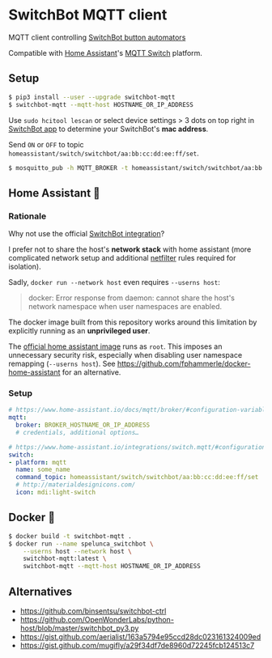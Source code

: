 # SwitchBot MQTT client

MQTT client controlling [SwitchBot button automators](https://www.switch-bot.com/bot)

Compatible with [Home Assistant](https://www.home-assistant.io/)'s
[MQTT Switch](https://www.home-assistant.io/integrations/switch.mqtt/) platform.

## Setup

```sh
$ pip3 install --user --upgrade switchbot-mqtt
$ switchbot-mqtt --mqtt-host HOSTNAME_OR_IP_ADDRESS
```

Use `sudo hcitool lescan`
or select device settings > 3 dots on top right in
[SwitchBot app](https://play.google.com/store/apps/details?id=com.theswitchbot.switchbot)
to determine your SwitchBot's **mac address**.

Send `ON` or `OFF` to topic `homeassistant/switch/switchbot/aa:bb:cc:dd:ee:ff/set`.

```sh
$ mosquitto_pub -h MQTT_BROKER -t homeassistant/switch/switchbot/aa:bb:cc:dd:ee:ff/set -m ON
```

## Home Assistant 🏡

### Rationale

Why not use the official [SwitchBot integration](https://www.home-assistant.io/integrations/switchbot/)?

I prefer not to share the host's **network stack** with home assistant
(more complicated network setup
and additional [netfilter](https://en.wikipedia.org/wiki/Netfilter) rules required for isolation).

Sadly, `docker run --network host` even requires `--userns host`:
> docker: Error response from daemon: cannot share the host's network namespace when user namespaces are enabled.

The docker image built from this repository works around this limitation
by explicitly running as an **unprivileged user**.

The [official home assistant image](https://hub.docker.com/r/homeassistant/home-assistant)
runs as `root`.
This imposes an unnecessary security risk, especially when disabling user namespace remapping
(`--userns host`).
See https://github.com/fphammerle/docker-home-assistant for an alternative.

### Setup

```yaml
# https://www.home-assistant.io/docs/mqtt/broker/#configuration-variables
mqtt:
  broker: BROKER_HOSTNAME_OR_IP_ADDRESS
  # credentials, additional options…

# https://www.home-assistant.io/integrations/switch.mqtt/#configuration-variables
switch:
- platform: mqtt
  name: some_name
  command_topic: homeassistant/switch/switchbot/aa:bb:cc:dd:ee:ff/set
  # http://materialdesignicons.com/
  icon: mdi:light-switch
```

## Docker 🐳

```sh
$ docker build -t switchbot-mqtt .
$ docker run --name spelunca_switchbot \
    --userns host --network host \
    switchbot-mqtt:latest \
    switchbot-mqtt --mqtt-host HOSTNAME_OR_IP_ADDRESS
```

## Alternatives

* https://github.com/binsentsu/switchbot-ctrl
* https://github.com/OpenWonderLabs/python-host/blob/master/switchbot_py3.py
* https://gist.github.com/aerialist/163a5794e95ccd28dc023161324009ed
* https://gist.github.com/mugifly/a29f34df7de8960d72245fcb124513c7
